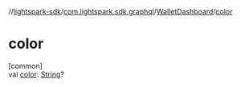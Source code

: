//[lightspark-sdk](../../../index.md)/[com.lightspark.sdk.graphql](../index.md)/[WalletDashboard](index.md)/[color](color.md)

# color

[common]\
val [color](color.md): [String](https://kotlinlang.org/api/latest/jvm/stdlib/kotlin/-string/index.html)?

